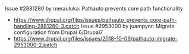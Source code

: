 Issue #2881280 by merauluka: Pathauto prevents core path functionality
 * https://www.drupal.org/files/issues/pathauto_prevents_core-path-handling-2881280-3.patch
Issue #2953000 by juampynr: Migrate configuration from Drupal 6/Drupal7
 * https://www.drupal.org/files/issues/2018-10-09/pathauto-migrate-2953000-2.patch

